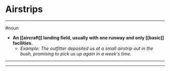 # Airstrips
---
#noun
- **An [[aircraft]] landing field, usually with one runway and only [[basic]] facilities.**
	- _Example: The outfitter deposited us at a small airstrip out in the bush, promising to pick us up again in a week's time._
---
---
